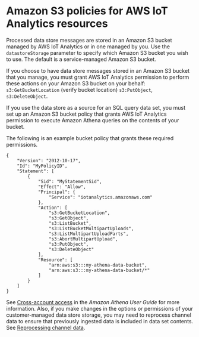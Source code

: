 # Amazon S3 policies for AWS IoT Analytics resources<a name="policy"></a>

Processed data store messages are stored in an Amazon S3 bucket managed by AWS IoT Analytics or in one managed by you\. Use the `datastoreStorage` parameter to specify which Amazon S3 bucket you wish to use\. The default is a service\-managed Amazon S3 bucket\.

If you choose to have data store messages stored in an Amazon S3 bucket that you manage, you must grant AWS IoT Analytics permission to perform these actions on your Amazon S3 bucket on your behalf: `s3:GetBucketLocation` \(verify bucket location\) `s3:PutObject`, `s3:DeleteObject`\. 

If you use the data store as a source for an SQL query data set, you must set up an Amazon S3 bucket policy that grants AWS IoT Analytics permission to execute Amazon Athena queries on the contents of your bucket\.

The following is an example bucket policy that grants these required permissions\.

```
{
    "Version": "2012-10-17",
    "Id": "MyPolicyID",
    "Statement": [
        {
            "Sid": "MyStatementSid",
            "Effect": "Allow",
            "Principal": {
                "Service": "iotanalytics.amazonaws.com"
            },
            "Action": [
                "s3:GetBucketLocation",
                "s3:GetObject",
                "s3:ListBucket",
                "s3:ListBucketMultipartUploads",
                "s3:ListMultipartUploadParts",
                "s3:AbortMultipartUpload",
                "s3:PutObject",
                "s3:DeleteObject"
            ],
            "Resource": [
                "arn:aws:s3:::my-athena-data-bucket",
                "arn:aws:s3:::my-athena-data-bucket/*"
            ]
        }
    ]
}
```

See [Cross\-account access](https://docs.aws.amazon.com/athena/latest/ug/cross-account-permissions.html) in the *Amazon Athena User Guide* for more information\. Also, if you make changes in the options or permissions of your customer\-managed data store storage, you may need to reprocess channel data to ensure that previously ingested data is included in data set contents\. See [Reprocessing channel data](https://docs.aws.amazon.com/iotanalytics/latest/userguide/reprocessing.html#aws-iot-analytics-reprocessing)\.